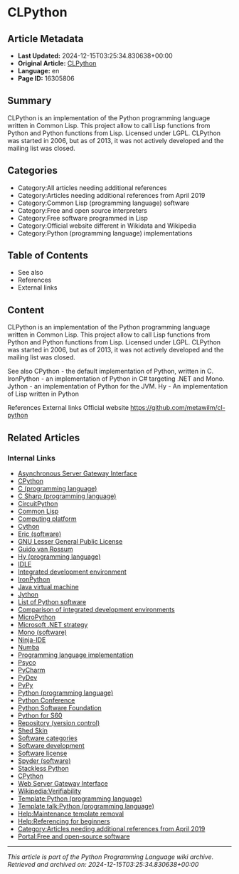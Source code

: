 # CLPython

## Article Metadata

- **Last Updated:** 2024-12-15T03:25:34.830638+00:00
- **Original Article:** [CLPython](https://en.wikipedia.org/wiki/CLPython)
- **Language:** en
- **Page ID:** 16305806

## Summary

CLPython is an implementation of the Python programming language written in Common Lisp.
This project allow to call Lisp functions from Python and Python functions from Lisp. Licensed under LGPL.
CLPython was started in 2006, but as of 2013, it was not actively developed and the mailing list was closed.

## Categories

- Category:All articles needing additional references
- Category:Articles needing additional references from April 2019
- Category:Common Lisp (programming language) software
- Category:Free and open source interpreters
- Category:Free software programmed in Lisp
- Category:Official website different in Wikidata and Wikipedia
- Category:Python (programming language) implementations

## Table of Contents

- See also
- References
- External links

## Content

CLPython is an implementation of the Python programming language written in Common Lisp.
This project allow to call Lisp functions from Python and Python functions from Lisp. Licensed under LGPL.
CLPython was started in 2006, but as of 2013, it was not actively developed and the mailing list was closed.

See also
CPython - the default implementation of Python, written in C.
IronPython - an implementation of Python in C# targeting .NET and Mono.
Jython - an implementation of Python for the JVM.
Hy - An implementation of Lisp written in Python

References
External links
Official website
https://github.com/metawilm/cl-python

## Related Articles

### Internal Links

- [Asynchronous Server Gateway Interface](https://en.wikipedia.org/wiki/Asynchronous_Server_Gateway_Interface)
- [CPython](https://en.wikipedia.org/wiki/CPython)
- [C (programming language)](https://en.wikipedia.org/wiki/C_(programming_language))
- [C Sharp (programming language)](https://en.wikipedia.org/wiki/C_Sharp_(programming_language))
- [CircuitPython](https://en.wikipedia.org/wiki/CircuitPython)
- [Common Lisp](https://en.wikipedia.org/wiki/Common_Lisp)
- [Computing platform](https://en.wikipedia.org/wiki/Computing_platform)
- [Cython](https://en.wikipedia.org/wiki/Cython)
- [Eric (software)](https://en.wikipedia.org/wiki/Eric_(software))
- [GNU Lesser General Public License](https://en.wikipedia.org/wiki/GNU_Lesser_General_Public_License)
- [Guido van Rossum](https://en.wikipedia.org/wiki/Guido_van_Rossum)
- [Hy (programming language)](https://en.wikipedia.org/wiki/Hy_(programming_language))
- [IDLE](https://en.wikipedia.org/wiki/IDLE)
- [Integrated development environment](https://en.wikipedia.org/wiki/Integrated_development_environment)
- [IronPython](https://en.wikipedia.org/wiki/IronPython)
- [Java virtual machine](https://en.wikipedia.org/wiki/Java_virtual_machine)
- [Jython](https://en.wikipedia.org/wiki/Jython)
- [List of Python software](https://en.wikipedia.org/wiki/List_of_Python_software)
- [Comparison of integrated development environments](https://en.wikipedia.org/wiki/Comparison_of_integrated_development_environments)
- [MicroPython](https://en.wikipedia.org/wiki/MicroPython)
- [Microsoft .NET strategy](https://en.wikipedia.org/wiki/Microsoft_.NET_strategy)
- [Mono (software)](https://en.wikipedia.org/wiki/Mono_(software))
- [Ninja-IDE](https://en.wikipedia.org/wiki/Ninja-IDE)
- [Numba](https://en.wikipedia.org/wiki/Numba)
- [Programming language implementation](https://en.wikipedia.org/wiki/Programming_language_implementation)
- [Psyco](https://en.wikipedia.org/wiki/Psyco)
- [PyCharm](https://en.wikipedia.org/wiki/PyCharm)
- [PyDev](https://en.wikipedia.org/wiki/PyDev)
- [PyPy](https://en.wikipedia.org/wiki/PyPy)
- [Python (programming language)](https://en.wikipedia.org/wiki/Python_(programming_language))
- [Python Conference](https://en.wikipedia.org/wiki/Python_Conference)
- [Python Software Foundation](https://en.wikipedia.org/wiki/Python_Software_Foundation)
- [Python for S60](https://en.wikipedia.org/wiki/Python_for_S60)
- [Repository (version control)](https://en.wikipedia.org/wiki/Repository_(version_control))
- [Shed Skin](https://en.wikipedia.org/wiki/Shed_Skin)
- [Software categories](https://en.wikipedia.org/wiki/Software_categories)
- [Software development](https://en.wikipedia.org/wiki/Software_development)
- [Software license](https://en.wikipedia.org/wiki/Software_license)
- [Spyder (software)](https://en.wikipedia.org/wiki/Spyder_(software))
- [Stackless Python](https://en.wikipedia.org/wiki/Stackless_Python)
- [CPython](https://en.wikipedia.org/wiki/CPython)
- [Web Server Gateway Interface](https://en.wikipedia.org/wiki/Web_Server_Gateway_Interface)
- [Wikipedia:Verifiability](https://en.wikipedia.org/wiki/Wikipedia:Verifiability)
- [Template:Python (programming language)](https://en.wikipedia.org/wiki/Template:Python_(programming_language))
- [Template talk:Python (programming language)](https://en.wikipedia.org/wiki/Template_talk:Python_(programming_language))
- [Help:Maintenance template removal](https://en.wikipedia.org/wiki/Help:Maintenance_template_removal)
- [Help:Referencing for beginners](https://en.wikipedia.org/wiki/Help:Referencing_for_beginners)
- [Category:Articles needing additional references from April 2019](https://en.wikipedia.org/wiki/Category:Articles_needing_additional_references_from_April_2019)
- [Portal:Free and open-source software](https://en.wikipedia.org/wiki/Portal:Free_and_open-source_software)

---
_This article is part of the Python Programming Language wiki archive._
_Retrieved and archived on: 2024-12-15T03:25:34.830638+00:00_